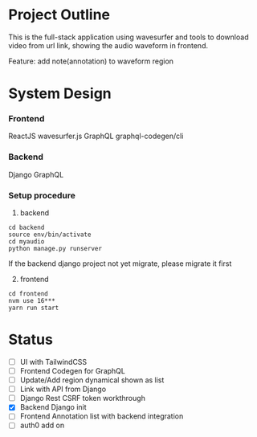 # Project Outline

This is the full-stack application using wavesurfer and tools to download video from url link, showing the audio waveform in frontend.

Feature: add note(annotation) to waveform region


# System Design
### Frontend

ReactJS
wavesurfer.js
GraphQL
graphql-codegen/cli

### Backend

Django
GraphQL


### Setup procedure

1. backend

```
cd backend
source env/bin/activate
cd myaudio
python manage.py runserver
```

If the backend django project not yet migrate, please migrate it first

2. frontend
```
cd frontend
nvm use 16***
yarn run start
```


# Status

- [ ] UI with TailwindCSS
- [ ] Frontend Codegen for GraphQL
- [ ] Update/Add region dynamical shown as list
- [ ] Link with API from Django
- [ ] Django Rest CSRF token workthrough
- [x] Backend Django init
- [ ] Frontend Annotation list with backend integration
- [ ] auth0 add on